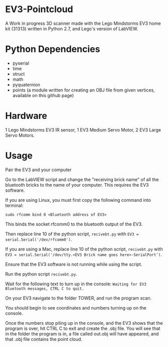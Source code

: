 # EV3-Pointcloud
A Work in progress 3D scanner made with the Lego Mindstorms EV3 home kit (31313) written in Python 2.7, and Lego's version of LabVIEW. 

# Python Dependencies
* pyserial
* time
* struct
* math
* pyquaternion
* points (a module written for creating an OBJ file from given vertices, available on this github page)

# Hardware
1 Lego Mindstorms EV3 IR sensor, 1 EV3 Medium Servo Motor, 2 EV3 Large Servo Motors.

# Usage
Pair the EV3 and your computer

Go to the LabVIEW script and change the "receiving brick name" of all the bluetooth bricks to the name of your computer. This requires the EV3 software.

If you are using Linux, you must first copy the following command into terminal:
```
sudo rfcomm bind 0 <Bluetooth address of EV3>
```
This binds the socket rfcomm0 to the bluetooth output of the EV3.

Then replace line 10 of the python script, ```recivebt.py``` with ```EV3 = serial.Serial('/dev/rfcomm0')```.

If you are using a Mac, replace line 10 of the python script, ```recivebt.py``` with 
```EV3 = serial.Serial('/dev/tty.<EV3 Brick name goes here>-SerialPort')```.

Ensure that the EV3 software is not running while using the script.

Run the python script ```recivebt.py```.

Wait for the following text to turn up in the console:
```Waiting for EV3 Bluetooth messages, CTRL C to quit.```

On your EV3 navigate to the folder TOWER, and run the program scan.

You should begin to see coordinates and numbers turning up on the console.

Once the numbers stop piling up in the console, and the EV3 shows that the program is over, hit CTRL C to exit and create the .obj file. You will see that in the folder the program is in, a file called out.obj will have appeared, and that .obj file contains the point cloud. 

